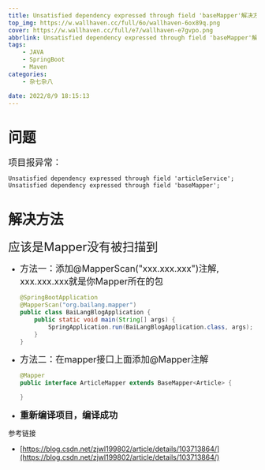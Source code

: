 ```yaml
---
title: Unsatisfied dependency expressed through field 'baseMapper'解决方法
top_img: https://w.wallhaven.cc/full/6o/wallhaven-6ox89q.png
cover: https://w.wallhaven.cc/full/e7/wallhaven-e7gvpo.png
abbrlink: Unsatisfied dependency expressed through field 'baseMapper'解决方法
tags:
    - JAVA
    - SpringBoot
    - Maven
categories:
    - 杂七杂八

date: 2022/8/9 18:15:13
---
```

# 问题

<font size=4>项目报异常：</font>

```
Unsatisfied dependency expressed through field 'articleService';
Unsatisfied dependency expressed through field 'baseMapper';
```

# 解决方法

<font size=5>应该是Mapper没有被扫描到</font>

- <font size=4>方法一：添加@MapperScan("xxx.xxx.xxx")注解, xxx.xxx.xxx就是你Mapper所在的包</font>

    ```java
    @SpringBootApplication
    @MapperScan("org.bailang.mapper")
    public class BaiLangBlogApplication {
        public static void main(String[] args) {
            SpringApplication.run(BaiLangBlogApplication.class, args);
        }
    }
    ```

- <font size=4>方法二：在mapper接口上面添加@Mapper注解</font>

    ```java
    @Mapper
    public interface ArticleMapper extends BaseMapper<Article> {

    }
    ```

- <font size=4>**重新编译项目，编译成功**</font>

参考链接

- [https://blog.csdn.net/zjwl199802/article/details/103713864/](https://blog.csdn.net/zjwl199802/article/details/103713864/)